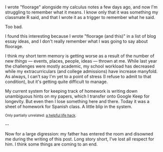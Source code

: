 I wrote "floorage" alongside my calculus notes a few days ago, and now I'm struggling to remember what it means. I know only that it was something my classmate R said, and that I wrote it as a trigger to remember what he said.

Too bad.

I found this interesting because I wrote "floorage (and this)" in a list of blog essay ideas, and I don't really remember what I was going to say about floorage.

I think my short term memory is getting worse as a result of the number of new *things* &mdash; events, places, people, ideas &mdash; thrown at me. While last year the challenges were mostly academic, my school workload has decreased while my extracurriculars (and college admissions) have increase manyfold. As always, I can't say I'm yet to a point of stress (I refuse to admit to that condition), but it's getting quite difficult to manage.

My current system for keeping track of homework is writing down unambiguous hints on my papers, which I transfer onto Google Keep for longevity. But even then I lose something here and there. Today it was a sheet of homework for Spanish class. A little blip in the system.

<small>Only partially unrelated: [a helpful life hack][1].</small>

--

Now for a large digression: my father has entered the room and disowned me during the writing of this post. Long story short, I've lost all respect for him. I think some things are coming to an end.

[1]: http://www.webtoons.com/en/comedy/adventures-of-god/ep-8-life-hack/viewer?title_no=853&episode_no=8